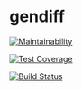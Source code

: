 # gendiff

[![Maintainability](https://api.codeclimate.com/v1/badges/df88cb8693d4dff0c75d/maintainability)](https://codeclimate.com/github/sergey-ag/project-lvl2-s229/maintainability)

[![Test Coverage](https://api.codeclimate.com/v1/badges/df88cb8693d4dff0c75d/test_coverage)](https://codeclimate.com/github/sergey-ag/project-lvl2-s229/test_coverage)

[![Build Status](https://travis-ci.org/sergey-ag/project-lvl2-s229.svg?branch=master)](https://travis-ci.org/sergey-ag/project-lvl2-s229)